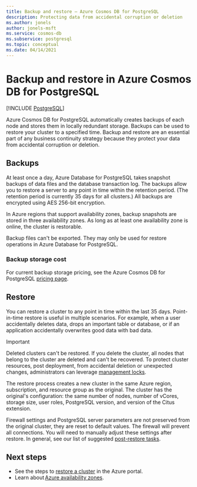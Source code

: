 ```yaml
---
title: Backup and restore – Azure Cosmos DB for PostgreSQL
description: Protecting data from accidental corruption or deletion
ms.author: jonels
author: jonels-msft
ms.service: cosmos-db
ms.subservice: postgresql
ms.topic: conceptual
ms.date: 04/14/2021
---
```


# Backup and restore in Azure Cosmos DB for PostgreSQL

[!INCLUDE [PostgreSQL](../includes/appliesto-postgresql.md)]

Azure Cosmos DB for PostgreSQL automatically creates
backups of each node and stores them in locally redundant storage. Backups can
be used to restore your cluster to a specified time.
Backup and restore are an essential part of any business continuity strategy
because they protect your data from accidental corruption or deletion.

## Backups

At least once a day, Azure Database for PostgreSQL takes snapshot backups of
data files and the database transaction log. The backups allow you to restore a
server to any point in time within the retention period. (The retention period
is currently 35 days for all clusters.) All backups are encrypted using
AES 256-bit encryption.

In Azure regions that support availability zones, backup snapshots are stored
in three availability zones. As long as at least one availability zone is
online, the cluster is restorable.

Backup files can't be exported. They may only be used for restore operations
in Azure Database for PostgreSQL.

### Backup storage cost

For current backup storage pricing, see the Azure Cosmos DB for PostgreSQL
[pricing
page](https://azure.microsoft.com/pricing/details/postgresql/hyperscale-citus/).

## Restore

You can restore a cluster to any point in time within
the last 35 days.  Point-in-time restore is useful in multiple scenarios. For
example, when a user accidentally deletes data, drops an important table or
database, or if an application accidentally overwrites good data with bad data.

> [!IMPORTANT]
> Deleted clusters can't be restored. If you delete the
> cluster, all nodes that belong to the cluster are deleted and can't
> be recovered. To protect cluster resources, post deployment, from
> accidental deletion or unexpected changes, administrators can leverage
> [management locks](../../azure-resource-manager/management/lock-resources.md).

The restore process creates a new cluster in the same Azure region,
subscription, and resource group as the original. The cluster has the
original's configuration: the same number of nodes, number of vCores, storage
size, user roles, PostgreSQL version, and version of the Citus extension.

Firewall settings and PostgreSQL server parameters are not preserved from the
original cluster, they are reset to default values. The firewall will
prevent all connections. You will need to manually adjust these settings after
restore. In general, see our list of suggested [post-restore
tasks](howto-restore-portal.md#post-restore-tasks).

## Next steps

* See the steps to [restore a cluster](howto-restore-portal.md)
  in the Azure portal.
* Learn about [Azure availability zones](../../availability-zones/az-overview.md).
